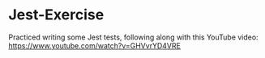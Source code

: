 # Jest-Exercise

Practiced writing some Jest tests, following along with this YouTube video: https://www.youtube.com/watch?v=GHVvrYD4VRE
